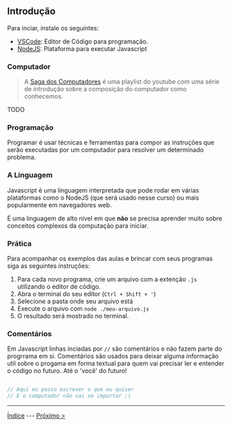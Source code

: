 ## Introdução

Para inciar, instale os seguintes:

- [VSCode](https://code.visualstudio.com/download): Editor de Código para programação.
- [NodeJS](https://nodejs.org/en/download): Plataforma para executar Javascript

### Computador

> A [Saga dos Computadores](https://www.youtube.com/playlist?list=PLYjrJH3e_wDOA5mxhiMxE6yslcIzU5NkX) é uma playlist do youtube com uma série de introdução sobre a composição do computador como conhecemos.

TODO

### Programação

Programar é usar técnicas e ferramentas para compor as instruções que serão executadas por um computador para resolver um determinado problema.

### A Linguagem

Javascript é uma linguagem interpretada que pode rodar em várias plataformas como o NodeJS (que será usado nesse curso) ou mais popularmente em navegadores web.

É uma linguagem de alto nível em que **não** se precisa aprender muito sobre conceitos complexos da computação para iniciar.

### Prática

Para acompanhar os exemplos das aulas e brincar com seus programas siga as seguintes instruções:

1. Para cada novo programa, crie um arquivo com a extenção `.js` utilizando o editor de código.
2. Abra o terminal do seu editor (`Ctrl + Shift + '`)
3. Selecione a pasta onde seu arquivo está
4. Execute o arquivo com `node ./meu-arquivo.js`
5. O resultado será mostrado no terminal.

### Comentários

Em Javascript linhas inciadas por `//` são comentários e não fazem parte do progrrama em si. Comentários são usados para deixar alguma informação util sobre o progama em forma textual para quem vai precisar ler e entender o código no futuro. Até o 'você' do futuro!

```js

// Aqui eu posso escrever o que eu quiser
// E o computador não vai se importar ;)

```

---
[Índice](./index.md) --- [Próximo >](./data-types.md)